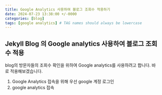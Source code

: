 ```yaml
---
title: Google Analytics 사용하여 블로그 조회수 적용하기
date: 2024-07-23 13:38:00 +/-0000
categories: [blog]
tags: [google analytics] # TAG names should always be lowercase
---
```


## Jekyll Blog 의 Google analytics 사용하여 블로그 조회수 적용

blog의 방문자들의 조회수 확인을 위하여 Google analytics를 사용하려고 합니다.
바로 적용해보겠습니다.

1. Google Analytics 접속을 위해 우선 google 계정 로그인
2. google analytics 접속
